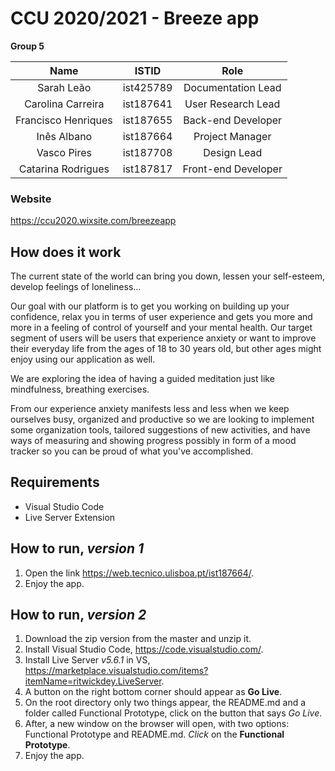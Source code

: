 # CCU 2020/2021 - Breeze app

**Group 5** 

| Name | ISTID | Role|
| :-: | :-: | :-: |
|Sarah Leão|ist425789|Documentation Lead|
|Carolina Carreira|ist187641 |User Research Lead|
|Francisco Henriques|ist187655 |Back-end Developer|
|Inês Albano|ist187664 |Project Manager|
|Vasco Pires|ist187708 |Design Lead|
|Catarina Rodrigues|ist187817|Front-end Developer|

### Website
https://ccu2020.wixsite.com/breezeapp


## How does it work
The current state of the world can bring you down, lessen your self-esteem, develop feelings of loneliness...

Our goal with our platform is to get you working on building up your confidence, relax you in terms of user experience and gets you more and more in a feeling of control of yourself and your mental health. Our target segment of users will be users that experience anxiety or want to improve their everyday life from the ages of 18 to 30 years old, but other ages might enjoy using our application as well.

We are exploring the idea of having a guided meditation just like mindfulness, breathing exercises.

From our experience anxiety manifests less and less when we keep ourselves busy, organized and productive so we are looking to implement some organization tools, tailored suggestions of new activities, and have ways of measuring and showing progress possibly in form of a mood tracker so you can be proud of what you've accomplished.

## Requirements
* Visual Studio Code
* Live Server Extension

## How to run, *version 1*
1. Open the link https://web.tecnico.ulisboa.pt/ist187664/.
2. Enjoy the app.

## How to run, *version 2*
1. Download the zip version from the master and unzip it.
2. Install Visual Studio Code, https://code.visualstudio.com/.
3. Install Live Server *v5.6.1* in VS, https://marketplace.visualstudio.com/items?itemName=ritwickdey.LiveServer.
4. A button on the right bottom corner should appear as **Go Live**.
5. On the root directory only two things appear, the README.md and a folder called Functional Prototype, click on the button that says *Go Live*.
6. After, a new window on the browser will open, with two options: Functional Prototype and README.md. *Click* on the **Functional Prototype**.
7. Enjoy the app.






